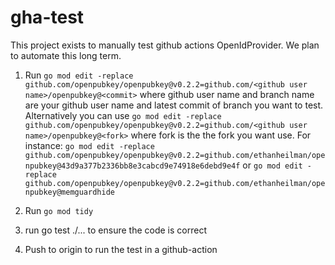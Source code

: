 # gha-test
This project exists to manually test github actions OpenIdProvider. We plan to automate this long term.

1. Run `go mod edit -replace github.com/openpubkey/openpubkey@v0.2.2=github.com/<github user name>/openpubkey@<commit>` where github user name and branch name are your github user name and latest commit of branch you want to test. Alternatively you can use `go mod edit -replace github.com/openpubkey/openpubkey@v0.2.2=github.com/<github user name>/openpubkey@<fork>` where fork is the the fork you want use.
For instance: `go mod edit -replace github.com/openpubkey/openpubkey@v0.2.2=github.com/ethanheilman/openpubkey@43d9a377b2336bb8e3cabcd9e74918e6debd9e4f` or `go mod edit -replace github.com/openpubkey/openpubkey@v0.2.2=github.com/ethanheilman/openpubkey@memguardhide`

2. Run `go mod tidy`

3. run go test ./... to ensure the code is correct

4. Push to origin to run the test in a github-action

